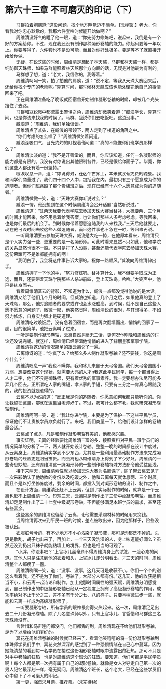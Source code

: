 <h1>第六十三章 不可磨灭的印记（下）</h1>
<div id="content">&nbsp&nbsp&nbsp&nbsp&nbsp&nbsp&nbsp&nbsp
 马群拍着胸脯道:“这没问题，找个地方睡觉迈不简单。【无弹窗.】老大，你看我对你忠心耿耿的，我那六件套啥时候能开始做啊？”
 <br/>&nbsp&nbsp&nbsp&nbsp&nbsp&nbsp&nbsp&nbsp
 周维清没好气的瞪了他一眼，道：“你先努力修炼吧，说起来，我倒是有一个好的方案给你。不过，现在我还没有制作那种凝形卷轴的能力。你起码要等一年以上。你要等得了，六件套也不是没可能，而且对你好处极多。要是等不了就直接开始给你做。
 <br/>&nbsp&nbsp&nbsp&nbsp&nbsp&nbsp&nbsp&nbsp
 无疑，在说这些的时候，周维清是想起了林天熬，马群和林天熬一样，都是纯防御天珠师，如果马群能照着林天熬那个方向展的话，无疑是对他最为有利的。
 <br/>&nbsp&nbsp&nbsp&nbsp&nbsp&nbsp&nbsp&nbsp
 马群想了想，道：“老大，我信你的。我等着。”
 <br/>&nbsp&nbsp&nbsp&nbsp&nbsp&nbsp&nbsp&nbsp
 周维清呵呵一笑，拍了拍他的肩膀，道：“说不定，等我从天珠大赛回来后，还给你找个专门的老师呢。”算算时间，那时候林天熬应该也能处理完他自己的事情回来了吧。
 <br/>&nbsp&nbsp&nbsp&nbsp&nbsp&nbsp&nbsp&nbsp
 正在周维清准备吃了晚饭就回宿舍开始制作凝形卷轴的时候，却被几个光头挡住了去路。
 <br/>&nbsp&nbsp&nbsp&nbsp&nbsp&nbsp&nbsp&nbsp
 马群和寇锐眼中都流露出警惕之色，周维清却微笑着道：“臧浪学长，算算时间，也是你该来找我的时候了。马群、寇锐你们去吃饭吧。这边没事。”
 <br/>&nbsp&nbsp&nbsp&nbsp&nbsp&nbsp&nbsp&nbsp
 臧浪道：“周维清，我们单独谈谈。”
 <br/>&nbsp&nbsp&nbsp&nbsp&nbsp&nbsp&nbsp&nbsp
 周维清点了点头，在臧浪的带领下，两人走到了楼道的角落之中。
 <br/>&nbsp&nbsp&nbsp&nbsp&nbsp&nbsp&nbsp&nbsp
 “你们考虑的怎么样了？”周维清微笑着问道。
 <br/>&nbsp&nbsp&nbsp&nbsp&nbsp&nbsp&nbsp&nbsp
 臧浪深吸口气，目光灼灼的盯视着他问道：“真的不能像你们班学员那样么？”
 <br/>&nbsp&nbsp&nbsp&nbsp&nbsp&nbsp&nbsp&nbsp
 周维清淡淡的道：“我不是开善堂的。而且，你应该知道，任何一名凝形师的能力都是有限的。我没有对你说出其他限制各件，已经是很给你面子了。毕竟，你们这些人都还有着一份坚持。”
 <br/>&nbsp&nbsp&nbsp&nbsp&nbsp&nbsp&nbsp&nbsp
 哦浪叹息一声，道：“你说得对，在这个世界上，本来就没有免费的晚餐。我和同学们商量过了。我们四十四个人中，包括我在内，最初只有三个愿意成为你的追随者。但你们班痛殴了那个贵族班之后，现在已经有十六个人愿意成为你的追随者。”
 <br/>&nbsp&nbsp&nbsp&nbsp&nbsp&nbsp&nbsp&nbsp
 周维清微微一笑，道：“天珠大赛你听说过么？”
 <br/>&nbsp&nbsp&nbsp&nbsp&nbsp&nbsp&nbsp&nbsp
 臧浪一愣，他没想到在这个时候周维清会岔开话题“当然听说过。”
 <br/>&nbsp&nbsp&nbsp&nbsp&nbsp&nbsp&nbsp&nbsp
 周维清道：“过两天我要代表学院去参加天珠大赛当替补，大概要两、三个月的时间才能回来，你不用急着给我答案，也让你们那些人多考虑考虑。等我回来，也是你们最后的机会了。到时候你带着愿意追随我的人来找我。”三天后他就要走，现在他可没时间去收这些人做追随者，而且这件事也不急在一时，等回来再说。
 <br/>&nbsp&nbsp&nbsp&nbsp&nbsp&nbsp&nbsp&nbsp
 一听周维清要去参加天珠大赛，臧浪是大吃一惊，在他原本看来，周维清只是个人实力强一些，更重要的是一名凝形师。可此时看来显然不只如此，他和学院的关系显然也很不一般。不只是打了人没事，甚至还能代表学院去参加天珠大赛，这份荣耀可不是谁都能拥有的啊！
 <br/>&nbsp&nbsp&nbsp&nbsp&nbsp&nbsp&nbsp&nbsp
 “我明白了，我会将这件事告诉大家的。祝你一路顺风。”臧浪向周维清伸出手。
 <br/>&nbsp&nbsp&nbsp&nbsp&nbsp&nbsp&nbsp&nbsp
 周维清握了一下他的手，“努力修炼吧。替补算什么，我不但要争取成为正选，而且，还要带着天珠学院那些人杀进前四，登上天珠岛。哈哈。”大笑声中，他已是转身而去。
 <br/>&nbsp&nbsp&nbsp&nbsp&nbsp&nbsp&nbsp&nbsp
 看着周维清离去的背影，不知道为什么，臧浪一点都没觉得他说的是大话。周维清又给了他们几个月的时间，但臧浪也知道，几个月之后，如果他真的登上了天珠岛，那么，他对追随者的要求或许也会水涨船高，到时候，就不是自己这些人愿不愿意的问题了。微微一叹，他突然觉得，周维清说的很对，与其想得多，不如努力修炼，自身实力强才是硬道理。
 <br/>&nbsp&nbsp&nbsp&nbsp&nbsp&nbsp&nbsp&nbsp
 周维清吃过晚饭后，没有急着回宿舍，而是再次翻墙而出，悄悄的回家了一趟，目的很简单，他把云离叫了过来。
 <br/>&nbsp&nbsp&nbsp&nbsp&nbsp&nbsp&nbsp&nbsp
 一听是要制作凝形卷轴，云离自然是毫无二话，更何况他昨晚和周维清的讨论还没说完呢。就这样，周维清已经带着他悄悄的进入了翡丽皇家军事学院。
 <br/>&nbsp&nbsp&nbsp&nbsp&nbsp&nbsp&nbsp&nbsp
 周维清将这边的情况简单的跟云离说了一遍。
 <br/>&nbsp&nbsp&nbsp&nbsp&nbsp&nbsp&nbsp&nbsp
 云离惊讶的道：“你疯了么？给那么多人制作凝形卷轴？还不要钱，你这是图个什么？“
 <br/>&nbsp&nbsp&nbsp&nbsp&nbsp&nbsp&nbsp&nbsp
 周维清叹息一声“我也不瞒你。我和冰儿来自于天弓帝国。我们天弓帝国国小力弱，想要改变这个现状，就需要大亮的人才n我这此平民同学，每一个都当得上人才二字，他们不只是御珠师，更有着优秀的军事素养。我一定要想办法尽可能多弄几个回去。正所谓吃人家的嘴短，拿人家的手短，只要有三分之一肯真心跟随我的，我的投资就是值得的。
 <br/>&nbsp&nbsp&nbsp&nbsp&nbsp&nbsp&nbsp&nbsp
 云离不以为然的道：“反正我是你的追随者，你愿意如何我都只能听你的。你让我留在这里，那就在这里当老师好了。不过，我可什么都不教，我就研究凝形卷轴制作。“
 <br/>&nbsp&nbsp&nbsp&nbsp&nbsp&nbsp&nbsp&nbsp
 周维清呵呵一笑，道：“我让你进学院，主要是为了保护一下这些平民学员，保证他们不让贵族学员欺负就行了。来吧，我们商量一下，给他们设计怎样的卷轴最合适。”
 <br/>&nbsp&nbsp&nbsp&nbsp&nbsp&nbsp&nbsp&nbsp
 云离点了点头，凡是和制作凝形卷轴有美的，他都感兴趣。
 <br/>&nbsp&nbsp&nbsp&nbsp&nbsp&nbsp&nbsp&nbsp
 事实证明，云离的经验要比周维清丰富的多，接照资料对平民一班学员们的情况简单的分析了一下，两人就开始设计卷轴。整整一晚的时间都在设计中度过，从云离身上，周维清确实学到不少东西，尤其是一些利用最基础制作方法来完成凝形卷轴的经验更是相当宝贵。而云离也从周维清身上得到了不少好处，周维清的一些奇思妙想，还有周维清这一脉凝形师的一些制作卷轴特殊方法都令他受益匪浅。
 <br/>&nbsp&nbsp&nbsp&nbsp&nbsp&nbsp&nbsp&nbsp
 接下来两天，周维清索性就以参加天珠大赛为名翘课了，除了带云离去见了一次采彩确认了他助教的身份以及吃饭之外，他和云离每天就休息两、三个时辰。而且个是以打坐修炼度过，剩余的时间，都投入到对凝形卷轴的设计、制作之中。
 <br/>&nbsp&nbsp&nbsp&nbsp&nbsp&nbsp&nbsp&nbsp
 在设计方面，周维清还赶不上云离，但到了实际制作的时候，就算是十个云离也赶不上周维清一个。短短三天，云离只是制作出了三份中级凝形卷轴。而周维清却足足制作出了二十七套中级凝形卷轴。不但能够满足本班学员的需求，甚至还有些富余。
 <br/>&nbsp&nbsp&nbsp&nbsp&nbsp&nbsp&nbsp&nbsp
 这些富余的周维清也留给了云离，让他需要采购材料的时候用来换钱。
 <br/>&nbsp&nbsp&nbsp&nbsp&nbsp&nbsp&nbsp&nbsp
 当周维清再次来到平民一班的时候，差点被敢出来，因为他那样子，险些没被认出。
 <br/>&nbsp&nbsp&nbsp&nbsp&nbsp&nbsp&nbsp&nbsp
 衣服脏兮兮的，有不少地方不小心沾染了凝形液，那可是洗都洗不掉的。头更是散乱，胡子也出来了，再加上，一个三天没洗澡的人，身上味道能好闻么？虽然还没到扔出只袜子就能粘墙上的境界，但也是相当的可观了。
 <br/>&nbsp&nbsp&nbsp&nbsp&nbsp&nbsp&nbsp&nbsp
 “小胖，你没事吧？”上官冰儿丝毫顾不得周维清身上的肮脏，一脸心疼的问道。其他人只是注意到他的衣着和头，上官冰儿却分明看出，才三天的时间，周维清整个人都瘦了一圈。
 <br/>&nbsp&nbsp&nbsp&nbsp&nbsp&nbsp&nbsp&nbsp
 周维清咧嘴一笑，道：“没事、没事。这几天可是收获不小。你们一个个的别这么看着我，还不是为了你们。卷轴了，大部分人都有份。”这几天，他的收获是相当不小，和云离一起诗论和制作，加上他那时间属性的强天赋，周维清分明感觉到，自己制作出的中级凝形卷轴已经从一定程度上拥有了高级凝形卷轴的作用，成功率绝对不止千分之三，差不多有千分之七、八的样子。只要再稍微进步一些，就能和云离一样成为高级凝形师了。
 <br/>&nbsp&nbsp&nbsp&nbsp&nbsp&nbsp&nbsp&nbsp
 一听要凝形卷轴，所有学员的眼神都变得火热起来。这一次，周维清足足出去二十几份凝形卷轴。除了几名意珠师以外，只有上官冰儿、言哲惜和马群这三名天珠师没有。
 <br/>&nbsp&nbsp&nbsp&nbsp&nbsp&nbsp&nbsp&nbsp
 言哲惜和马群连问都没问，他们都猜的到，周维清现在不给他们凝形卷轴，是为了以后给他们更好的。
 <br/>&nbsp&nbsp&nbsp&nbsp&nbsp&nbsp&nbsp&nbsp
 冥花在周维清卷轴的时候就已经来了，看着他笑嘻嘻的将一份份凝形卷轴到体珠师学员们手中，冥花突然深深的感觉到了一种恐惧情绪在自己心中蔓延。因为她能清楚的看到每一名学员在接过这份凝形卷轴时眼中流露出的狂热。那可不只是对手中卷轴的狂热，也是对周维清这个班长的狂热。要知道，他们可都是平民学员啊！每个人都是第一次拥有属于自己的凝形卷轴。就像是女人对夺走自己第一次的男人记忆最深刻一样，毫无疑问，周维清这个班长，这个老大，已经在这些学员们心中留下了不可磨灭的印记。
 <br/>&nbsp&nbsp&nbsp&nbsp&nbsp&nbsp&nbsp&nbsp
 第一更，强烈求月票、推荐票。（未完待续)
 <br/>&nbsp&nbsp&nbsp&nbsp&nbsp&nbsp&nbsp&nbsp
 <br/>&nbsp&nbsp&nbsp&nbsp&nbsp&nbsp&nbsp&nbsp
</div>
